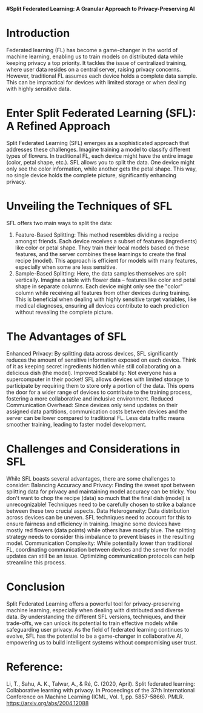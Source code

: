 
**#Split Federated Learning: A Granular Approach to Privacy-Preserving AI**
# Introduction
Federated learning (FL) has become a game-changer in the world of machine learning, enabling us to train models on distributed data while keeping privacy a top priority. It tackles the issue of centralized training, where user data resides on a central server, raising privacy concerns. However, traditional FL assumes each device holds a complete data sample. This can be impractical for devices with limited storage or when dealing with highly sensitive data.
# Enter Split Federated Learning (SFL): A Refined Approach
Split Federated Learning (SFL) emerges as a sophisticated approach that addresses these challenges. Imagine training a model to classify different types of flowers. In traditional FL, each device might have the entire image (color, petal shape, etc.). SFL allows you to split the data. One device might only see the color information, while another gets the petal shape. This way, no single device holds the complete picture, significantly enhancing privacy.
# Unveiling the Techniques of SFL
SFL offers two main ways to split the data:
1. Feature-Based Splitting: This method resembles dividing a recipe amongst friends. Each device receives a subset of features (ingredients) like color or petal shape. They train their local models based on these features, and the server combines these learnings to create the final recipe (model). This approach is efficient for models with many features, especially when some are less sensitive.
2. Sample-Based Splitting: Here, the data samples themselves are split vertically. Imagine a table with flower data – features like color and petal shape in separate columns. Each device might only see the "color" column while receiving all features from other devices during training. This is beneficial when dealing with highly sensitive target variables, like medical diagnoses, ensuring all devices contribute to each prediction without revealing the complete picture.
# The Advantages of SFL
Enhanced Privacy: By splitting data across devices, SFL significantly reduces the amount of sensitive information exposed on each device. Think of it as keeping secret ingredients hidden while still collaborating on a delicious dish (the model).
Improved Scalability: Not everyone has a supercomputer in their pocket! SFL allows devices with limited storage to participate by requiring them to store only a portion of the data. This opens the door for a wider range of devices to contribute to the training process, fostering a more collaborative and inclusive environment.
Reduced Communication Overhead: Since devices only send updates on their assigned data partitions, communication costs between devices and the server can be lower compared to traditional FL. Less data traffic means smoother training, leading to faster model development.
# Challenges and Considerations in SFL
While SFL boasts several advantages, there are some challenges to consider:
Balancing Accuracy and Privacy: Finding the sweet spot between splitting data for privacy and maintaining model accuracy can be tricky. You don't want to chop the recipe (data) so much that the final dish (model) is unrecognizable! Techniques need to be carefully chosen to strike a balance between these two crucial aspects.
Data Heterogeneity: Data distribution across devices can be uneven. SFL techniques need to account for this to ensure fairness and efficiency in training. Imagine some devices have mostly red flowers (data points) while others have mostly blue. The splitting strategy needs to consider this imbalance to prevent biases in the resulting model.
Communication Complexity: While potentially lower than traditional FL, coordinating communication between devices and the server for model updates can still be an issue. Optimizing communication protocols can help streamline this process.
# Conclusion
Split Federated Learning offers a powerful tool for privacy-preserving machine learning, especially when dealing with distributed and diverse data. By understanding the different SFL versions, techniques, and their trade-offs, we can unlock its potential to train effective models while safeguarding user privacy. As the field of federated learning continues to evolve, SFL has the potential to be a game-changer in collaborative AI, empowering us to build intelligent systems without compromising user trust.
# Reference:
Li, T., Sahu, A. K., Talwar, A., & Ré, C. (2020, April). Split federated learning: Collaborative learning with privacy. In Proceedings of the 37th International Conference on Machine Learning (ICML, Vol. 1, pp. 5857-5866). PMLR. https://arxiv.org/abs/2004.12088





